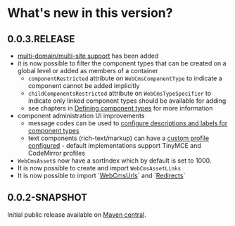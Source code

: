# What's new in this version?

## 0.0.3.RELEASE

* [multi-domain/multi-site support](/multi-domain-support.md) has been added
* it is now possible to filter the component types that can be created on a global level or added as members of a container
  * `componentRestricted` attribute on `WebCmsComponentType` to indicate a component cannot be added implicitly
  * `childComponentsRestricted` attribute on `WebCmsTypeSpecifier` to indicate only linked component types should be available for adding
  * see chapters in [Defining component types](/components/chap-web-components-defining-component-types.adoc) for more information
* component administration UI improvements
  * message codes can be used to [configure descriptions and labels for component types](/appendices/message-codes.md)
  * text components \(rich-text/markup\) can have a [custom profile configured](/components/chap-web-components-defining-component-types.adoc#component-profiles) - default implementations support TinyMCE and CodeMirror profiles
* `WebCmsAsset`s now have a sortIndex which by default is set to 1000.
* It is now possible to create and import `WebCmsAssetLinks`
* It is now possible to import \`[WebCmsUrls](/urls/chap-endpoint-url.adoc)\` and \`[Redirects](/chap-redirects.adoc)\`

## 0.0.2-SNAPSHOT

Initial public release available on [Maven central](http://search.maven.org).

